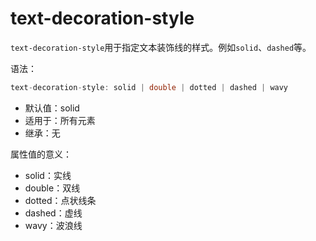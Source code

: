 text-decoration-style
========

`text-decoration-style`用于指定文本装饰线的样式。例如`solid`、`dashed`等。

语法：

```c
text-decoration-style: solid | double | dotted | dashed | wavy
```

 - 默认值：solid
 - 适用于：所有元素
 - 继承：无
 

属性值的意义：

 - solid：实线
 - double：双线
 - dotted：点状线条
 - dashed：虚线
 - wavy：波浪线
